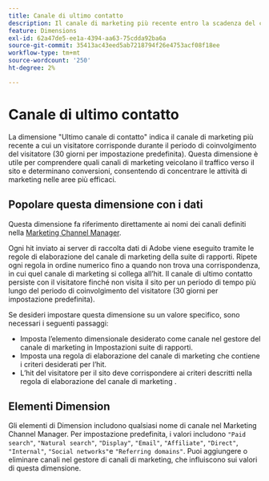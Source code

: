 ```yaml
---
title: Canale di ultimo contatto
description: Il canale di marketing più recente entro la scadenza del coinvolgimento del visitatore.
feature: Dimensions
exl-id: 62a47de5-ee1a-4394-aa63-75cdda92ba6a
source-git-commit: 35413ac43eed5ab7218794f26e4753acf08f18ee
workflow-type: tm+mt
source-wordcount: '250'
ht-degree: 2%

---
```


# Canale di ultimo contatto

La dimensione &quot;Ultimo canale di contatto&quot; indica il canale di marketing più recente a cui un visitatore corrisponde durante il periodo di coinvolgimento del visitatore (30 giorni per impostazione predefinita). Questa dimensione è utile per comprendere quali canali di marketing veicolano il traffico verso il sito e determinano conversioni, consentendo di concentrare le attività di marketing nelle aree più efficaci.

## Popolare questa dimensione con i dati

Questa dimensione fa riferimento direttamente ai nomi dei canali definiti nella [Marketing Channel Manager](/help/admin/admin/marketing-channels-admin.md).

Ogni hit inviato ai server di raccolta dati di Adobe viene eseguito tramite le regole di elaborazione del canale di marketing della suite di rapporti. Ripete ogni regola in ordine numerico fino a quando non trova una corrispondenza, in cui quel canale di marketing si collega all’hit. Il canale di ultimo contatto persiste con il visitatore finché non visita il sito per un periodo di tempo più lungo del periodo di coinvolgimento del visitatore (30 giorni per impostazione predefinita).

Se desideri impostare questa dimensione su un valore specifico, sono necessari i seguenti passaggi:

* Imposta l’elemento dimensionale desiderato come canale nel gestore del canale di marketing in Impostazioni suite di rapporti.
* Imposta una regola di elaborazione del canale di marketing che contiene i criteri desiderati per l’hit.
* L’hit del visitatore per il sito deve corrispondere ai criteri descritti nella regola di elaborazione del canale di marketing .

## Elementi Dimension

Gli elementi di Dimension includono qualsiasi nome di canale nel Marketing Channel Manager. Per impostazione predefinita, i valori includono `"Paid search"`, `"Natural search"`, `"Display"`, `"Email"`, `"Affiliate"`, `"Direct"`, `"Internal"`, `"Social networks"`e `"Referring domains"`. Puoi aggiungere o eliminare canali nel gestore di canali di marketing, che influiscono sui valori di questa dimensione.
